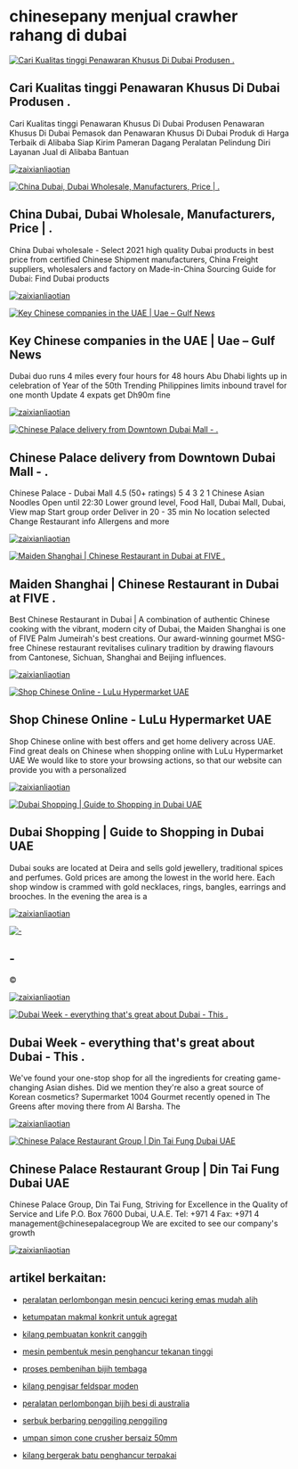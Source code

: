 # chinesepany menjual crawher rahang di dubai
<a href="https://mnn.zoosnet.net/LR/Chatpre.aspx?id=MNN94995150&p=https://topgrinding.com/" target="_blank">![Cari Kualitas tinggi Penawaran Khusus Di Dubai Produsen .](https://github.com/technlg/images/blob/main/31.jpg)</a>
## Cari Kualitas tinggi Penawaran Khusus Di Dubai Produsen .
Cari Kualitas tinggi Penawaran Khusus Di Dubai Produsen Penawaran Khusus Di Dubai Pemasok dan Penawaran Khusus Di Dubai Produk di Harga Terbaik di Alibaba Siap Kirim Pameran Dagang Peralatan Pelindung Diri Layanan Jual di Alibaba Bantuan
<a href="https://mnn.zoosnet.net/LR/Chatpre.aspx?id=MNN94995150&p=https://topgrinding.com/" target="_blank"><img src="https://github.com/technlg/images/raw/main/chat11.jpg" alt="zaixianliaotian"/></a><a href="//whatsapp.shibangsoft.com/WhatsApp.php" ><img src="https://github.com/technlg/images/raw/main/chat11.png" alt=""></a>
<a href="https://mnn.zoosnet.net/LR/Chatpre.aspx?id=MNN94995150&p=https://topgrinding.com/" target="_blank">![China Dubai, Dubai Wholesale, Manufacturers, Price | .](https://github.com/technlg/images/blob/main/19.jpg)</a>
## China Dubai, Dubai Wholesale, Manufacturers, Price | .
China Dubai wholesale - Select 2021 high quality Dubai products in best price from certified Chinese Shipment manufacturers, China Freight suppliers, wholesalers and factory on Made-in-China Sourcing Guide for Dubai: Find Dubai products 
<a href="https://mnn.zoosnet.net/LR/Chatpre.aspx?id=MNN94995150&p=https://topgrinding.com/" target="_blank"><img src="https://github.com/technlg/images/raw/main/chat11.jpg" alt="zaixianliaotian"/></a><a href="//whatsapp.shibangsoft.com/WhatsApp.php" ><img src="https://github.com/technlg/images/raw/main/chat11.png" alt=""></a>
<a href="https://mnn.zoosnet.net/LR/Chatpre.aspx?id=MNN94995150&p=https://topgrinding.com/" target="_blank">![Key Chinese companies in the UAE | Uae – Gulf News](https://github.com/technlg/images/blob/main/23.jpg)</a>
## Key Chinese companies in the UAE | Uae – Gulf News
Dubai duo runs 4 miles every four hours for 48 hours Abu Dhabi lights up in celebration of Year of the 50th Trending Philippines limits inbound travel for one month Update 4 expats get Dh90m fine 
<a href="https://mnn.zoosnet.net/LR/Chatpre.aspx?id=MNN94995150&p=https://topgrinding.com/" target="_blank"><img src="https://github.com/technlg/images/raw/main/chat11.jpg" alt="zaixianliaotian"/></a><a href="//whatsapp.shibangsoft.com/WhatsApp.php" ><img src="https://github.com/technlg/images/raw/main/chat11.png" alt=""></a>
<a href="https://mnn.zoosnet.net/LR/Chatpre.aspx?id=MNN94995150&p=https://topgrinding.com/" target="_blank">![Chinese Palace delivery from Downtown Dubai Mall - .](https://github.com/technlg/images/blob/main/44.jpg)</a>
## Chinese Palace delivery from Downtown Dubai Mall - .
Chinese Palace - Dubai Mall 4.5 (50+ ratings) 5 4 3 2 1 Chinese Asian Noodles Open until 22:30 Lower ground level, Food Hall, Dubai Mall, Dubai, View map Start group order Deliver in 20 - 35 min No location selected Change Restaurant info Allergens and more 
<a href="https://mnn.zoosnet.net/LR/Chatpre.aspx?id=MNN94995150&p=https://topgrinding.com/" target="_blank"><img src="https://github.com/technlg/images/raw/main/chat11.jpg" alt="zaixianliaotian"/></a><a href="//whatsapp.shibangsoft.com/WhatsApp.php" ><img src="https://github.com/technlg/images/raw/main/chat11.png" alt=""></a>
<a href="https://mnn.zoosnet.net/LR/Chatpre.aspx?id=MNN94995150&p=https://topgrinding.com/" target="_blank">![Maiden Shanghai | Chinese Restaurant in Dubai at FIVE .](https://github.com/technlg/images/blob/main/9.jpg)</a>
## Maiden Shanghai | Chinese Restaurant in Dubai at FIVE .
Best Chinese Restaurant in Dubai | A combination of authentic Chinese cooking with the vibrant, modern city of Dubai, the Maiden Shanghai is one of FIVE Palm Jumeirah's best creations. Our award-winning gourmet MSG-free Chinese restaurant revitalises culinary tradition by drawing flavours from Cantonese, Sichuan, Shanghai and Beijing influences.
<a href="https://mnn.zoosnet.net/LR/Chatpre.aspx?id=MNN94995150&p=https://topgrinding.com/" target="_blank"><img src="https://github.com/technlg/images/raw/main/chat11.jpg" alt="zaixianliaotian"/></a><a href="//whatsapp.shibangsoft.com/WhatsApp.php" ><img src="https://github.com/technlg/images/raw/main/chat11.png" alt=""></a>
<a href="https://mnn.zoosnet.net/LR/Chatpre.aspx?id=MNN94995150&p=https://topgrinding.com/" target="_blank">![Shop Chinese Online - LuLu Hypermarket UAE](https://github.com/technlg/images/blob/main/55.jpg)</a>
## Shop Chinese Online - LuLu Hypermarket UAE
Shop Chinese online with best offers and get home delivery across UAE. Find great deals on Chinese when shopping online with LuLu Hypermarket UAE We would like to store your browsing actions, so that our website can provide you with a personalized
<a href="https://mnn.zoosnet.net/LR/Chatpre.aspx?id=MNN94995150&p=https://topgrinding.com/" target="_blank"><img src="https://github.com/technlg/images/raw/main/chat11.jpg" alt="zaixianliaotian"/></a><a href="//whatsapp.shibangsoft.com/WhatsApp.php" ><img src="https://github.com/technlg/images/raw/main/chat11.png" alt=""></a>
<a href="https://mnn.zoosnet.net/LR/Chatpre.aspx?id=MNN94995150&p=https://topgrinding.com/" target="_blank">![Dubai Shopping | Guide to Shopping in Dubai UAE](https://github.com/technlg/images/blob/main/21.jpg)</a>
## Dubai Shopping | Guide to Shopping in Dubai UAE
Dubai souks are located at Deira and sells gold jewellery, traditional spices and perfumes. Gold prices are among the lowest in the world here. Each shop window is crammed with gold necklaces, rings, bangles, earrings and brooches. In the evening the area is a 
<a href="https://mnn.zoosnet.net/LR/Chatpre.aspx?id=MNN94995150&p=https://topgrinding.com/" target="_blank"><img src="https://github.com/technlg/images/raw/main/chat11.jpg" alt="zaixianliaotian"/></a><a href="//whatsapp.shibangsoft.com/WhatsApp.php" ><img src="https://github.com/technlg/images/raw/main/chat11.png" alt=""></a>
<a href="https://mnn.zoosnet.net/LR/Chatpre.aspx?id=MNN94995150&p=https://topgrinding.com/" target="_blank">![ - ](https://github.com/technlg/images/blob/main/3.jpg)</a>
##  - 
 ©  
<a href="https://mnn.zoosnet.net/LR/Chatpre.aspx?id=MNN94995150&p=https://topgrinding.com/" target="_blank"><img src="https://github.com/technlg/images/raw/main/chat11.jpg" alt="zaixianliaotian"/></a><a href="//whatsapp.shibangsoft.com/WhatsApp.php" ><img src="https://github.com/technlg/images/raw/main/chat11.png" alt=""></a>
<a href="https://mnn.zoosnet.net/LR/Chatpre.aspx?id=MNN94995150&p=https://topgrinding.com/" target="_blank">![Dubai Week - everything that's great about Dubai - This .](https://github.com/technlg/images/blob/main/33.jpg)</a>
## Dubai Week - everything that's great about Dubai - This .
We've found your one-stop shop for all the ingredients for creating game-changing Asian dishes. Did we mention they're also a great source of Korean cosmetics? Supermarket 1004 Gourmet recently opened in The Greens after moving there from Al Barsha. The 
<a href="https://mnn.zoosnet.net/LR/Chatpre.aspx?id=MNN94995150&p=https://topgrinding.com/" target="_blank"><img src="https://github.com/technlg/images/raw/main/chat11.jpg" alt="zaixianliaotian"/></a><a href="//whatsapp.shibangsoft.com/WhatsApp.php" ><img src="https://github.com/technlg/images/raw/main/chat11.png" alt=""></a>
<a href="https://mnn.zoosnet.net/LR/Chatpre.aspx?id=MNN94995150&p=https://topgrinding.com/" target="_blank">![Chinese Palace Restaurant Group | Din Tai Fung Dubai UAE](https://github.com/technlg/images/blob/main/7.jpg)</a>
## Chinese Palace Restaurant Group | Din Tai Fung Dubai UAE
Chinese Palace Group, Din Tai Fung, Striving for Excellence in the Quality of Service and Life P.O. Box 7600 Dubai, U.A.E. Tel: +971 4 Fax: +971 4 management@chinesepalacegroup We are excited to see our company's growth 
<a href="https://mnn.zoosnet.net/LR/Chatpre.aspx?id=MNN94995150&p=https://topgrinding.com/" target="_blank"><img src="https://github.com/technlg/images/raw/main/chat11.jpg" alt="zaixianliaotian"/></a><a href="//whatsapp.shibangsoft.com/WhatsApp.php" ><img src="https://github.com/technlg/images/raw/main/chat11.png" alt=""></a>
## artikel berkaitan:
* [peralatan perlombongan mesin pencuci kering emas mudah alih](peralatan%20perlombongan%20mesin%20pencuci%20kering%20emas%20mudah%20alih.md)
* [ketumpatan makmal konkrit untuk agregat](ketumpatan%20makmal%20konkrit%20untuk%20agregat.md)
* [kilang pembuatan konkrit canggih](kilang%20pembuatan%20konkrit%20canggih.md)
* [mesin pembentuk mesin penghancur tekanan tinggi](mesin%20pembentuk%20mesin%20penghancur%20tekanan%20tinggi.md)
* [proses pembenihan bijih tembaga](proses%20pembenihan%20bijih%20tembaga.md)
* [kilang pengisar feldspar moden](kilang%20pengisar%20feldspar%20moden.md)
* [peralatan perlombongan bijih besi di australia](peralatan%20perlombongan%20bijih%20besi%20di%20australia.md)
* [serbuk berbaring penggiling penggiling](serbuk%20berbaring%20penggiling%20penggiling.md)
* [umpan simon cone crusher bersaiz 50mm](umpan%20simon%20cone%20crusher%20bersaiz%2050mm.md)
* [kilang bergerak batu penghancur terpakai](kilang%20bergerak%20batu%20penghancur%20terpakai.md)
